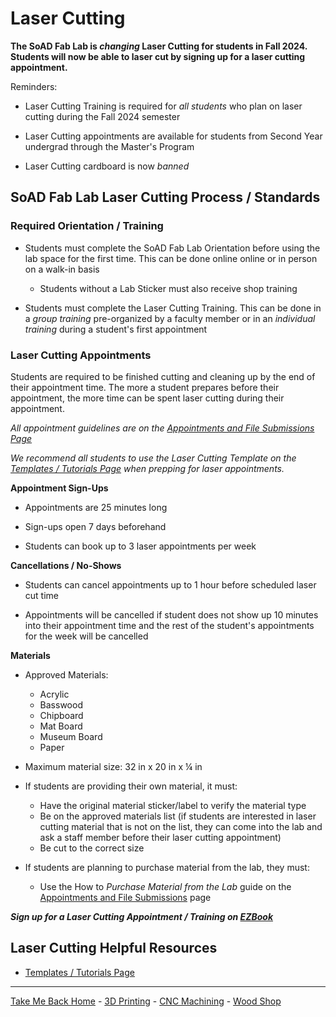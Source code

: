 

# Laser Cutting

**The SoAD Fab Lab is *changing* Laser Cutting for students in Fall 2024. Students will now be able to laser cut by signing up for a laser cutting appointment.**

Reminders:
* Laser Cutting Training is required for _all students_ who plan on laser cutting during the Fall 2024 semester

* Laser Cutting appointments are available for students from Second Year undergrad through the Master's Program

* Laser Cutting cardboard is now *banned*


## SoAD Fab Lab Laser Cutting Process / Standards


### Required Orientation / Training
* Students must complete the SoAD Fab Lab Orientation before using the lab space for the first time. This can be done online online or in person on a walk-in basis
   * Students without a Lab Sticker must also receive shop training   
   
* Students must complete the Laser Cutting Training. This can be done in a _group training_ pre-organized by a faculty member or in an _individual training_ during a student's first appointment

### Laser Cutting Appointments
Students are required to be finished cutting and cleaning up by the end of their appointment time. The more a student prepares before their appointment, the more time can be spent laser cutting during their appointment.

_All appointment guidelines are on the [Appointments and File Submissions Page](https://digitalfabricationlab-nyit-soad.github.io/resources/Tutorials&Templates/SubmissionGuide/)_

_We recommend all students to use the Laser Cutting Template on the [Templates / Tutorials Page](https://digitalfabricationlab-nyit-soad.github.io/resources/Tutorials&Templates/) when prepping for laser appointments._

**Appointment Sign-Ups**

* Appointments are 25 minutes long
  
* Sign-ups open 7 days beforehand
  
* Students can book up to 3 laser appointments per week  

**Cancellations / No-Shows**

* Students can cancel appointments up to 1 hour before scheduled laser cut time
  
* Appointments will be cancelled if student does not show up 10 minutes into their appointment time and the rest of the student's appointments for the week will be cancelled

**Materials**

* Approved Materials:
   * Acrylic
   * Basswood
   * Chipboard
   * Mat Board
   * Museum Board
   * Paper

* Maximum material size: 32 in x 20 in x ¼ in
     
* If students are providing their own material, it must:
   * Have the original material sticker/label to verify the material type
   * Be on the approved materials list (if students are interested in laser cutting material that is not on the list, they can come into the lab and ask a staff member before their laser cutting appointment)
   * Be cut to the correct size
   
* If students are planning to purchase material from the lab, they must:
   * Use the How to _Purchase Material from the Lab_ guide on the [Appointments and File Submissions](https://digitalfabricationlab-nyit-soad.github.io/resources/Tutorials&Templates/SubmissionGuide/) page
 

***Sign up for a Laser Cutting Appointment / Training on [EZBook](https://new.ezbook.com/NYIT)***

## Laser Cutting Helpful Resources

* [Templates / Tutorials Page](https://digitalfabricationlab-nyit-soad.github.io/resources/Tutorials&Templates/)

___
  
[Take Me Back Home](https://digitalfabricationlab-nyit-soad.github.io/resources/) - [3D Printing](https://digitalfabricationlab-nyit-soad.github.io/resources/3Dprinters/) - [CNC Machining](https://digitalfabricationlab-nyit-soad.github.io/resources/CNCmills/) - [Wood Shop](https://digitalfabricationlab-nyit-soad.github.io/resources/ShopTools/)  
